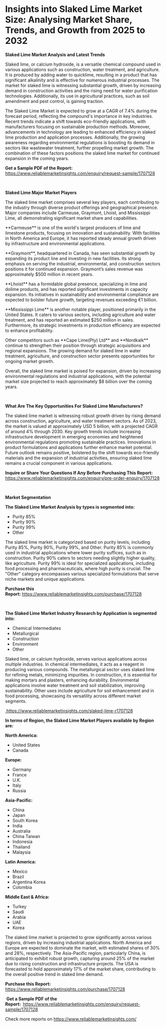 <p><h1>Insights into Slaked Lime Market Size: Analysing Market Share, Trends, and Growth from 2025 to 2032</h1></p><p><strong>Slaked Lime Market Analysis and Latest Trends</strong></p>
<p><p>Slaked lime, or calcium hydroxide, is a versatile chemical compound used in various applications such as construction, water treatment, and agriculture. It is produced by adding water to quicklime, resulting in a product that has significant alkalinity and is effective for numerous industrial processes. The market for slaked lime is witnessing substantial growth, driven by increasing demand in construction activities and the rising need for water purification technologies. Additionally, its use in agricultural practices, such as soil amendment and pest control, is gaining traction.</p><p>The Slaked Lime Market is expected to grow at a CAGR of 7.4% during the forecast period, reflecting the compound's importance in key industries. Recent trends indicate a shift towards eco-friendly applications, with manufacturers focusing on sustainable production methods. Moreover, advancements in technology are leading to enhanced efficiency in slaked lime production and application processes. Additionally, the growing awareness regarding environmental regulations is boosting its demand in sectors like wastewater treatment, further propelling market growth. The combination of these factors positions the slaked lime market for continued expansion in the coming years.</p></p>
<p><strong>Get a Sample PDF of the Report:&nbsp;</strong> <a href="https://www.reliablemarketinsights.com/enquiry/request-sample/1707128?utm_campaign=2535&utm_medium=2&utm_source=Github&utm_content=ia&utm_term=02042025&utm_id=slaked-lime">https://www.reliablemarketinsights.com/enquiry/request-sample/1707128</a></p>
<p>&nbsp;</p>
<p><strong>Slaked Lime Major Market Players</strong></p>
<p><p>The slaked lime market comprises several key players, each contributing to the industry through diverse product offerings and geographical presence. Major companies include Carmeuse, Graymont, Lhoist, and Mississippi Lime, all demonstrating significant market share and capabilities.</p><p>**Carmeuse** is one of the world's largest producers of lime and limestone products, focusing on innovation and sustainability. With facilities in North America and Europe, it has reported steady annual growth driven by infrastructure and environmental applications.</p><p>**Graymont**, headquartered in Canada, has seen substantial growth by expanding its product line and investing in new facilities. Its strong emphasis on serving the industrial, environmental, and construction sectors positions it for continued expansion. Graymont’s sales revenue was approximately $500 million in recent years.</p><p>**Lhoist** has a formidable global presence, specializing in lime and dolime products, and has reported significant investments in capacity expansion. Its initiatives in sustainability and environmental compliance are expected to bolster future growth, targeting revenues exceeding €1 billion.</p><p>**Mississippi Lime** is another notable player, positioned primarily in the United States. It caters to various sectors, including agriculture and water treatment, and has reported an estimated $250 million in sales. Furthermore, its strategic investments in production efficiency are expected to enhance profitability.</p><p>Other competitors such as **Cape Lime(Pty) Ltd** and **Nordkalk** continue to strengthen their position through strategic acquisitions and regional expansions. The growing demand for slaked lime in water treatment, agriculture, and construction sector presents opportunities for ongoing market growth.</p><p>Overall, the slaked lime market is poised for expansion, driven by increasing environmental regulations and industrial applications, with the potential market size projected to reach approximately $8 billion over the coming years.</p></p>
<p>&nbsp;</p>
<p><strong>What Are The Key Opportunities For Slaked Lime Manufacturers?</strong></p>
<p><p>The slaked lime market is witnessing robust growth driven by rising demand across construction, agriculture, and water treatment sectors. As of 2023, the market is valued at approximately USD 5 billion, with a projected CAGR of around 4% through 2030. Key growth trends include increasing infrastructure development in emerging economies and heightened environmental regulations promoting sustainable practices. Innovations in product formulations and applications further enhance market potential. Future outlook remains positive, bolstered by the shift towards eco-friendly materials and the expansion of industrial activities, ensuring slaked lime remains a crucial component in various applications.</p></p>
<p><strong>Inquire or Share Your Questions If Any Before Purchasing This Report:</strong> <a href="https://www.reliablemarketinsights.com/enquiry/pre-order-enquiry/1707128?utm_campaign=2535&utm_medium=2&utm_source=Github&utm_content=ia&utm_term=02042025&utm_id=slaked-lime">https://www.reliablemarketinsights.com/enquiry/pre-order-enquiry/1707128</a></p>
<p>&nbsp;</p>
<p><strong>Market Segmentation</strong></p>
<p><strong>The Slaked Lime Market Analysis by types is segmented into:</strong></p>
<p><ul><li>Purity 85%</li><li>Purity 90%</li><li>Purity 99%</li><li>Other</li></ul></p>
<p><p>The slaked lime market is categorized based on purity levels, including Purity 85%, Purity 90%, Purity 99%, and Other. Purity 85% is commonly used in industrial applications where lower purity suffices, such as in construction. Purity 90% caters to sectors needing slightly higher quality, like agriculture. Purity 99% is ideal for specialized applications, including food processing and pharmaceuticals, where high purity is crucial. The "Other" category encompasses various specialized formulations that serve niche markets and unique applications.</p></p>
<p><strong>Purchase this Report:&nbsp;</strong><a href="https://www.reliablemarketinsights.com/purchase/1707128?utm_campaign=2535&utm_medium=2&utm_source=Github&utm_content=ia&utm_term=02042025&utm_id=slaked-lime">https://www.reliablemarketinsights.com/purchase/1707128</a></p>
<p>&nbsp;</p>
<p><strong>The Slaked Lime Market Industry Research by Application is segmented into:</strong></p>
<p><ul><li>Chemical Intermediates</li><li>Metallurgical</li><li>Construction</li><li>Environment</li><li>Other</li></ul></p>
<p><p>Slaked lime, or calcium hydroxide, serves various applications across multiple industries. In chemical intermediates, it acts as a reagent in producing various compounds. The metallurgical sector uses slaked lime for refining metals, minimizing impurities. In construction, it is essential for making mortars and plasters, enhancing durability. Environmental applications involve water treatment and soil stabilization, improving sustainability. Other uses include agriculture for soil enhancement and in food processing, showcasing its versatility across different market segments.</p></p>
<p><a href="https://www.reliablemarketinsights.com/slaked-lime-r1707128?utm_campaign=2535&utm_medium=2&utm_source=Github&utm_content=ia&utm_term=02042025&utm_id=slaked-lime">&nbsp;https://www.reliablemarketinsights.com/slaked-lime-r1707128</a></p>
<p><strong>In terms of Region, the Slaked Lime Market Players available by Region are:</strong></p>
<p>
    <p> <strong> North America: </strong>
        <ul>
            <li>United States</li>
            <li>Canada</li>
        </ul>
        </p> 
    <p> <strong> Europe: </strong>
        <ul>
            <li>Germany</li>
            <li>France</li>
            <li>U.K.</li>
            <li>Italy</li>
            <li>Russia</li>
        </ul>
        </p> 
    <p> <strong> Asia-Pacific: </strong>
        <ul>
            <li>China</li>
            <li>Japan</li>
            <li>South Korea</li>
            <li>India</li>
            <li>Australia</li>
            <li>China Taiwan</li>
            <li>Indonesia</li>
            <li>Thailand</li>
            <li>Malaysia</li>
        </ul>
        </p> 
    <p> <strong> Latin America: </strong>
        <ul>
            <li>Mexico</li>
            <li>Brazil</li>
            <li>Argentina Korea</li>
            <li>Colombia</li>
        </ul>
        </p> 
    <p> <strong> Middle East & Africa: </strong>
        <ul>
            <li>Turkey</li>
            <li>Saudi</li>
            <li>Arabia</li>
            <li>UAE</li>
            <li>Korea</li>
        </ul>
    </p>
    </p>
<p><p>The slaked lime market is projected to grow significantly across various regions, driven by increasing industrial applications. North America and Europe are expected to dominate the market, with estimated shares of 30% and 28%, respectively. The Asia-Pacific region, particularly China, is anticipated to exhibit robust growth, capturing around 25% of the market due to rising construction and infrastructure projects. The USA is forecasted to hold approximately 17% of the market share, contributing to the overall positive trend in slaked lime demand.</p></p>
<p><strong>Purchase this Report: </strong><a href="https://www.reliablemarketinsights.com/purchase/1707128?utm_campaign=2535&utm_medium=2&utm_source=Github&utm_content=ia&utm_term=02042025&utm_id=slaked-lime">https://www.reliablemarketinsights.com/purchase/1707128</a></p>
<p>&nbsp;<strong>Get a Sample PDF of the Report:&nbsp;&nbsp;</strong><a href="https://www.reliablemarketinsights.com/enquiry/request-sample/1707128?utm_campaign=2535&utm_medium=2&utm_source=Github&utm_content=ia&utm_term=02042025&utm_id=slaked-lime">https://www.reliablemarketinsights.com/enquiry/request-sample/1707128</a></p>
<p><strong></strong></p>
<p>Check more reports on <a href="https://www.reliablemarketinsights.com/?utm_campaign=2535&utm_medium=2&utm_source=Github&utm_content=ia&utm_term=02042025&utm_id=slaked-lime">https://www.reliablemarketinsights.com/</a></p>